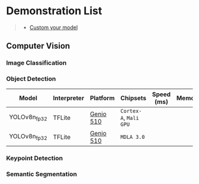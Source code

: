 # Demonstration List

> * [Custom your model](https://r300-ai.github.io/ITRI-AI-Hub/)

## Computer Vision
### Image Classification
### Object Detection

| Model   |    Interpreter    |     Platform     |        Chipsets         |    Speed (ms) |     Memory    |  Power (Watt) |     Temp (°C)    |
|---------|-------------------|------------------|-------------------------|---------------|---------------|---------------|------------------|
| YOLOv8n<sub>fp32 |  TFLite  | [Genio 510](https://github.com/R300-AI/MTK-genio-demo/tree/main) | `Cortex-A`, `Mali GPU` |               |               |               |                  |
| YOLOv8n<sub>fp32 |  TFLite  | [Genio 510](https://github.com/R300-AI/MTK-genio-demo/tree/main) | `MDLA 3.0`             |               |               |               |                  |

### Keypoint Detection
### Semantic Segmentation
